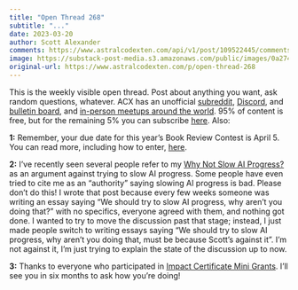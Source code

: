 ```yaml
---
title: "Open Thread 268"
subtitle: "..."
date: 2023-03-20
author: Scott Alexander
comments: https://www.astralcodexten.com/api/v1/post/109522445/comments?&all_comments=true
image: https://substack-post-media.s3.amazonaws.com/public/images/0a274ce3-c8ee-46c6-b474-96535117c0fa_255x255.webp
original-url: https://www.astralcodexten.com/p/open-thread-268
---
```

This is the weekly visible open thread. Post about anything you want, ask random questions, whatever. ACX has an unofficial [subreddit](https://www.reddit.com/r/slatestarcodex/), [Discord](https://discord.gg/RTKtdut), and [bulletin board](https://www.datasecretslox.com/index.php), and [in-person meetups around the world](https://www.lesswrong.com/community?filters%5B0%5D=SSC). 95% of content is free, but for the remaining 5% you can subscribe [here](https://astralcodexten.substack.com/subscribe?). Also:

**1:** Remember, your due date for this year’s Book Review Contest is April 5. You can read more, including how to enter, [here](https://astralcodexten.substack.com/p/book-review-contest-rules-2023).

**2:** I’ve recently seen several people refer to my [Why Not Slow AI Progress?](https://astralcodexten.substack.com/p/why-not-slow-ai-progress) as an argument against trying to slow AI progress. Some people have even tried to cite me as an “authority” saying slowing AI progress is bad. Please don’t do this! I wrote that post because every few weeks someone was writing an essay saying “We should try to slow AI progress, why aren’t you doing that?” with no specifics, everyone agreed with them, and nothing got done. I wanted to try to move the discussion past that stage; instead, I just made people switch to writing essays saying “We should try to slow AI progress, why aren’t you doing that, must be because Scott’s against it”. I’m not against it, I’m just trying to explain the state of the discussion up to now.

**3:** Thanks to everyone who participated in [Impact Certificate Mini Grants](http://manifund.com/). I’ll see you in six months to ask how you’re doing!
